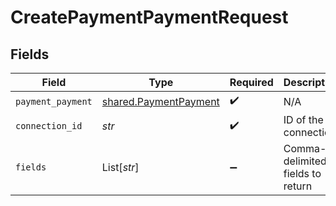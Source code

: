# CreatePaymentPaymentRequest


## Fields

| Field                                                          | Type                                                           | Required                                                       | Description                                                    |
| -------------------------------------------------------------- | -------------------------------------------------------------- | -------------------------------------------------------------- | -------------------------------------------------------------- |
| `payment_payment`                                              | [shared.PaymentPayment](../../models/shared/paymentpayment.md) | :heavy_check_mark:                                             | N/A                                                            |
| `connection_id`                                                | *str*                                                          | :heavy_check_mark:                                             | ID of the connection                                           |
| `fields`                                                       | List[*str*]                                                    | :heavy_minus_sign:                                             | Comma-delimited fields to return                               |
